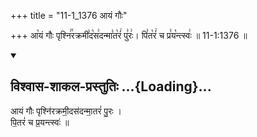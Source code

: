+++
title = "11-1_1376 आयं गौः"

+++
आ꣡यं गौः पृश्नि꣢꣯रक्रमी꣣द꣡स꣢दन्मा꣣त꣡रं꣢ पु꣣रः꣢। पि꣣त꣡रं꣢ च प्र꣣य꣡न्त्स्वः꣢ ॥ 11-1:1376 ॥

<div class="js_include" newlevelforh1="2" title="विश्वास-शाकल-प्रस्तुतिः" unfilled url="/vedAH_Rk/shAkalam/saMhitA/vishvAsa-prastutiH/10/189/01_AyaM_gauH.md">
<details open><summary><h2>विश्वास-शाकल-प्रस्तुतिः ...{Loading}...</h2></summary>


आयं गौः पृश्नि॑रक्रमी॒दस॑दन्मा॒तरं॑ पु॒रः ।  
पि॒तरं॑ च प्र॒यन्त्स्वः॑ ॥

</details>
</div>